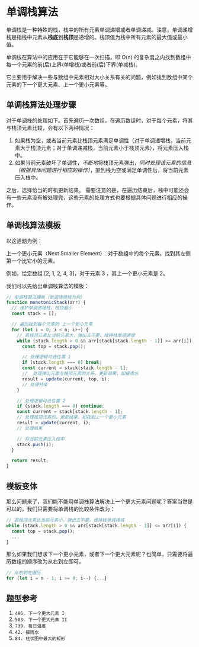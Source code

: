 # 单调栈算法

单调栈是一种特殊的栈，栈中的所有元素单调递增或者单调递减。注意，单调递增栈是指栈中元素从**栈底**到**栈顶**是递增的。栈顶值为栈中所有元素的最大值或最小值。

单调栈在算法中的应用在于它能够在一次扫描，即 O(n) 的复杂度之内找到数组中每一个元素的前(后)上界(单增栈)或者前(后)下界(单减栈)。

它主要用于解决一些与数组中元素相对大小关系有关的问题，例如找到数组中某个元素的下一个更大元素、上一个更小元素等。

## 单调栈算法处理步骤

对于单调栈的处理如下。首先遍历一次数组，在遍历数组时，对于每个元素，将其与栈顶元素比较，会有以下两种情况：

1. 如果栈为空，或者当前元素比栈顶元素满足单调性（对于单调递增栈，当前元素大于栈顶元素；对于单调递减栈，当前元素小于栈顶元素），将元素压入栈中。
2. 如果当前元素破坏了单调性，*不断地*将栈顶元素弹出，_同时处理该元素的信息（根据具体问题进行相应的操作）_，直到栈为空或满足单调性后，将当前元素压入栈中。

之后，选择恰当的时机更新结果。
需要注意的是，在遍历结束后，栈中可能还会有一些元素没有被处理完，这些元素的处理方式也要根据具体问题进行相应的操作。

## 单调栈算法模板

以这道题为例：

上一个更小元素（Next Smaller Element）：对于数组中的每个元素，找到其左侧第一个比它小的元素。

例如，给定数组 [2, 1, 2, 4, 3]，对于元素 3 ，其上一个更小元素是 2。

我们可以先给出单调栈算法的模板：

```typescript
// 单调栈算法模板（单调递增栈为例）
function monotonicStack(arr) {
  // 维护单调递增栈，栈顶最小
  const stack = [];

  // 遍历找到每个元素的 上一个更小元素
  for (let i = 0; i < n; i++) {
    // 若栈顶元素比当前元素大，弹出去不要，维持栈单调递增
    while (stack.length > 0 && arr[stack[stack.length - 1]] >= arr[i]) {
      const top = stack.pop();

      // 处理逻辑可选位置 1
      if (stack.length === 0) break;
      const current = stack[stack.length - 1];
      //  处理弹出元素与栈顶元素的关系，更新结果，如接雨水
      result = update(current, top, i);
      // 处理结束
    }

    // 处理逻辑可选位置 2
    if (stack.length === 0) continue;
    const current = stack[stack.length - 1];
    // 处理栈顶元素的，更新结果，如找到上一个更小元素
    result = update(current, i);
    // 处理结束

    // 将当前元素压入栈中
    stack.push(i);
  }

  return result;
}
```

## 模板变体

那么问题来了，我们能不能用单调栈算法解决上一个更大元素问题呢？答案当然是可以的，我们只需要将单调栈的比较条件改为：

```typescript
// 若栈顶元素比当前元素小，弹出去不要，维持栈单调递减
while (stack.length > 0 && arr[stack[stack.length - 1]] <= arr[i]) {
  const top = stack.pop();
  ...
}
```

那么如果我们想求下一个更小元素，或者下一个更大元素呢？也简单，只需要将遍历数组的顺序改为从右到左即可。

```typescript
// 从右到左遍历
for (let i = n - 1; i >= 0; i--) {...}
```

## 题型参考

1. `496. 下一个更大元素 I`
2. `503. 下一个更大元素 II`
3. `739. 每日温度`
4. `42. 接雨水`
5. `84. 柱状图中最大的矩形`
